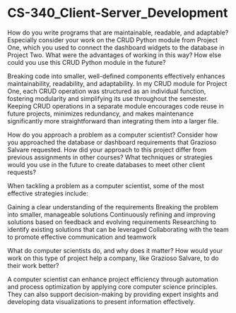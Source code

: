 # CS-340_Client-Server_Development
How do you write programs that are maintainable, readable, and adaptable? Especially consider your work on the CRUD Python module from Project One, which you used to connect the dashboard widgets to the database in Project Two. What were the advantages of working in this way? How else could you use this CRUD Python module in the future?

Breaking code into smaller, well-defined components effectively enhances maintainability, readability, and adaptability. In my CRUD module for Project One, each CRUD operation was structured as an individual function, fostering modularity and simplifying its use throughout the semester. Keeping CRUD operations in a separate module encourages code reuse in future projects, minimizes redundancy, and makes maintenance significantly more straightforward than integrating them into a larger file.

How do you approach a problem as a computer scientist? Consider how you approached the database or dashboard requirements that Grazioso Salvare requested. How did your approach to this project differ from previous assignments in other courses? What techniques or strategies would you use in the future to create databases to meet other client requests?

When tackling a problem as a computer scientist, some of the most effective strategies include:

Gaining a clear understanding of the requirements
Breaking the problem into smaller, manageable solutions
Continuously refining and improving solutions based on feedback and evolving requirements
Researching to identify existing solutions that can be leveraged
Collaborating with the team to promote effective communication and teamwork

What do computer scientists do, and why does it matter? How would your work on this type of project help a company, like Grazioso Salvare, to do their work better?

A computer scientist can enhance project efficiency through automation and process optimization by applying core computer science principles. They can also support decision-making by providing expert insights and developing data visualizations to present information effectively.
